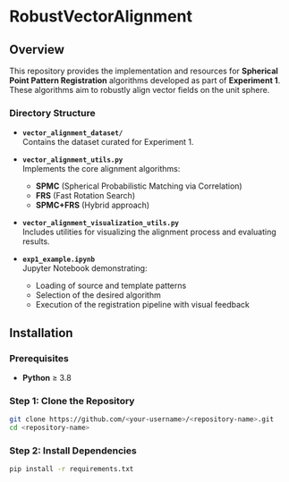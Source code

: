 # RobustVectorAlignment

## Overview

This repository provides the implementation and resources for **Spherical Point Pattern Registration** algorithms developed as part of **Experiment 1**. These algorithms aim to robustly align vector fields on the unit sphere.

### Directory Structure

- **`vector_alignment_dataset/`**  
  Contains the dataset curated for Experiment 1.

- **`vector_alignment_utils.py`**  
  Implements the core alignment algorithms:
  - **SPMC** (Spherical Probabilistic Matching via Correlation)
  - **FRS** (Fast Rotation Search)
  - **SPMC+FRS** (Hybrid approach)

- **`vector_alignment_visualization_utils.py`**  
  Includes utilities for visualizing the alignment process and evaluating results.

- **`exp1_example.ipynb`**  
  Jupyter Notebook demonstrating:
  - Loading of source and template patterns
  - Selection of the desired algorithm
  - Execution of the registration pipeline with visual feedback

## Installation

### Prerequisites

- **Python** ≥ 3.8

### Step 1: Clone the Repository

```bash
git clone https://github.com/<your-username>/<repository-name>.git
cd <repository-name>
```
### Step 2: Install Dependencies
```bash
pip install -r requirements.txt
```
